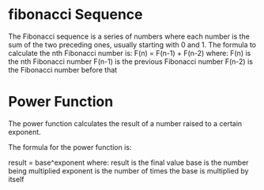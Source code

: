 # fibonacci Sequence

The Fibonacci sequence is a series of numbers where each number is the sum of the two preceding ones, usually starting with 0 and 1.
The formula to calculate the nth Fibonacci number is:
F(n) = F(n-1) + F(n-2)
where:
F(n) is the nth Fibonacci number
F(n-1) is the previous Fibonacci number
F(n-2) is the Fibonacci number before that

# Power Function

The power function calculates the result of a number raised to a certain exponent.

The formula for the power function is:

result = base^exponent
where:
result is the final value
base is the number being multiplied
exponent is the number of times the base is multiplied by itself
